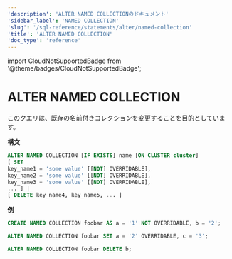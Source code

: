 ```yaml
---
'description': 'ALTER NAMED COLLECTIONのドキュメント'
'sidebar_label': 'NAMED COLLECTION'
'slug': '/sql-reference/statements/alter/named-collection'
'title': 'ALTER NAMED COLLECTION'
'doc_type': 'reference'
---
```


import CloudNotSupportedBadge from '@theme/badges/CloudNotSupportedBadge';

<CloudNotSupportedBadge />


# ALTER NAMED COLLECTION

このクエリは、既存の名前付きコレクションを変更することを目的としています。

**構文**

```sql
ALTER NAMED COLLECTION [IF EXISTS] name [ON CLUSTER cluster]
[ SET
key_name1 = 'some value' [[NOT] OVERRIDABLE],
key_name2 = 'some value' [[NOT] OVERRIDABLE],
key_name3 = 'some value' [[NOT] OVERRIDABLE],
... ] |
[ DELETE key_name4, key_name5, ... ]
```

**例**

```sql
CREATE NAMED COLLECTION foobar AS a = '1' NOT OVERRIDABLE, b = '2';

ALTER NAMED COLLECTION foobar SET a = '2' OVERRIDABLE, c = '3';

ALTER NAMED COLLECTION foobar DELETE b;
```
